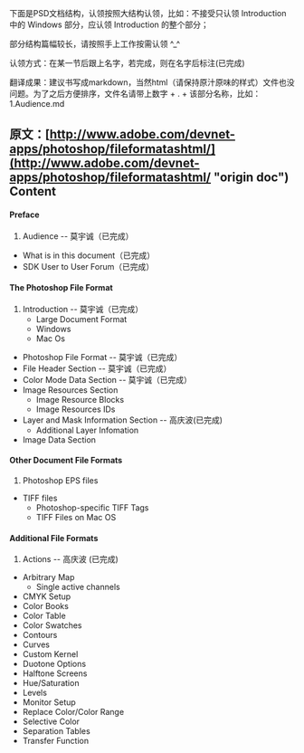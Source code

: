 下面是PSD文档结构，认领按照大结构认领，比如：不接受只认领 Introduction 中的 Windows 部分，应认领 Introduction 的整个部分；

部分结构篇幅较长，请按照手上工作按需认领 ^_^

认领方式：在某一节后跟上名字，若完成，则在名字后标注(已完成)

翻译成果：建议书写成markdown，当然html（请保持原汁原味的样式）文件也没问题。为了之后方便排序，文件名请带上数字 + . + 该部分名称，比如：1.Audience.md

原文：[http://www.adobe.com/devnet-apps/photoshop/fileformatashtml/](http://www.adobe.com/devnet-apps/photoshop/fileformatashtml/ "origin doc")
Content
-

#### Preface ####
1. Audience -- 莫宇诚（已完成）
- What is in this document（已完成）
- SDK User to User Forum（已完成）

#### The Photoshop File Format ####
1. Introduction -- 莫宇诚（已完成）
	- Large Document Format
	- Windows
	- Mac Os
- Photoshop File Format -- 莫宇诚（已完成）
- File Header Section -- 莫宇诚（已完成）
- Color Mode Data Section -- 莫宇诚（已完成）
- Image Resources Section
	- Image Resource Blocks
	- Image Resources IDs
- Layer and Mask Information Section -- 高庆波(已完成)
	- Additional Layer Infomation
- Image Data Section

#### Other Document File Formats ####
1. Photoshop EPS files
- TIFF files
	- Photoshop-specific TIFF Tags
	- TIFF Files on Mac OS

#### Additional File Formats ####
1. Actions -- 高庆波 (已完成)
- Arbitrary Map
	- Single active channels
- CMYK Setup
- Color Books
- Color Table
- Color Swatches
- Contours
- Curves
- Custom Kernel
- Duotone Options
- Halftone Screens
- Hue/Saturation
- Levels
- Monitor Setup
- Replace Color/Color Range
- Selective Color
- Separation Tables
- Transfer Function